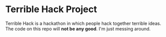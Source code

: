 # Terrible Hack Project

Terrible Hack is a hackathon in which people hack together terrible ideas. The code on this repo will **not be any good**. I'm just messing around.
